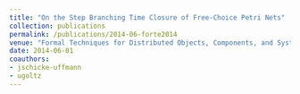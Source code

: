 ```yaml
---
title: "On the Step Branching Time Closure of Free-Choice Petri Nets"
collection: publications
permalink: /publications/2014-06-forte2014
venue: "Formal Techniques for Distributed Objects, Components, and Systems - 34th IFIP WG 6.1 International Conference, FORTE 2014, Held as Part of the 9th International Federated Conference on Distributed Computing Techniques, DisCoTec 2014, Berlin, Germany, June 3-5, 2014. Proceedings"
date: 2014-06-01
coauthors:
- jschicke-uffmann
- ugoltz
---
```

